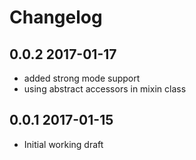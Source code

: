 # Changelog


## 0.0.2 2017-01-17

- added strong mode support
- using abstract accessors in mixin class

## 0.0.1 2017-01-15

- Initial working draft
